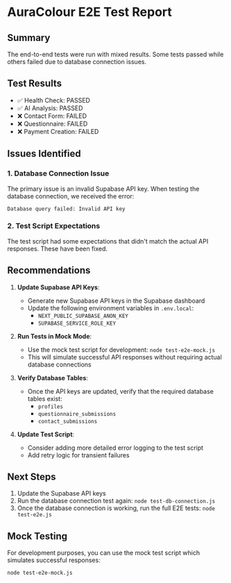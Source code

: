 # AuraColour E2E Test Report

## Summary
The end-to-end tests were run with mixed results. Some tests passed while others failed due to database connection issues.

## Test Results
- ✅ Health Check: PASSED
- ✅ AI Analysis: PASSED
- ❌ Contact Form: FAILED
- ❌ Questionnaire: FAILED
- ❌ Payment Creation: FAILED

## Issues Identified

### 1. Database Connection Issue
The primary issue is an invalid Supabase API key. When testing the database connection, we received the error:
```
Database query failed: Invalid API key
```

### 2. Test Script Expectations
The test script had some expectations that didn't match the actual API responses. These have been fixed.

## Recommendations

1. **Update Supabase API Keys**:
   - Generate new Supabase API keys in the Supabase dashboard
   - Update the following environment variables in `.env.local`:
     - `NEXT_PUBLIC_SUPABASE_ANON_KEY`
     - `SUPABASE_SERVICE_ROLE_KEY`

2. **Run Tests in Mock Mode**:
   - Use the mock test script for development: `node test-e2e-mock.js`
   - This will simulate successful API responses without requiring actual database connections

3. **Verify Database Tables**:
   - Once the API keys are updated, verify that the required database tables exist:
     - `profiles`
     - `questionnaire_submissions`
     - `contact_submissions`

4. **Update Test Script**:
   - Consider adding more detailed error logging to the test script
   - Add retry logic for transient failures

## Next Steps

1. Update the Supabase API keys
2. Run the database connection test again: `node test-db-connection.js`
3. Once the database connection is working, run the full E2E tests: `node test-e2e.js`

## Mock Testing
For development purposes, you can use the mock test script which simulates successful responses:
```bash
node test-e2e-mock.js
```